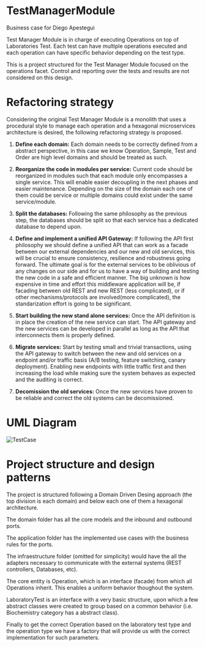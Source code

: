 # TestManagerModule

Business case for Diego Apestegui 

Test Manager Module is in charge of executing Operations on top of Laboratories Test. Each test can have multiple operations executed and each operation can have specific behavior depending on the test type.

This is a project structured for the Test Manager Module focused on the operations facet. Control  and reporting over the tests and results are not considered on this design. 


# Refactoring strategy

Considering the original Test Manager Module is a monolith that uses a procedural style to manage each operation and a hexagonal microservices architecture is desired, the following refactoring strategy is proposed. 

1. **Define each domain:** Each domain needs to be correctly defined from a abstract perspective, in this case we know Operation, Sample, Test and Order are high level domains and should be treated as such.

2. **Reorganize the code in modules per service:** Current code should be reorganized in modules such that each module only encompasses a single service. This will enable easier decoupling in the next phases and easier maintenance.
Depending on the size of the domain each one of them could be service or multiple domains could exist under the same service/module. 

3. **Split the databases:** Following the same philosophy as the previous step, the databases should be split so that each service has a dedicated database to depend upon.

4. **Define and implement a unified API Gateway:** If following the API first philosophy we should define a unified API that can work as a facade between our external dependencies and our new and old services, this will be crucial to ensure
consistency, resilience and robustness going forward. The ultimate goal is for the external services to be oblivious of any changes on our side and for us to have a way of building and testing the new code in a safe and efficient manner. 
The big unknown is how expensive in time and effort this middleware application will be, if facading between old REST and new REST (less complicated), or if other mechanisms/protocols are involved(more complicated), the standarization effort is going to be significant.

5. **Start building the new stand alone services:** Once the API definition is in place the creation of the new service can start. The API gateway and the new services can be developed in parallel as long as the API that interconnects them is properly defined.

6. **Migrate services:** Start by testing small and trivial transactions, using the API gateway to switch between the new and old services on a endpoint and/or traffic basis (A/B testing, feature switching, canary deployment). 
Enabling new endpoints with little traffic first and then increasing the load while making sure the system behaves as expected and the auditing is correct. 

7. **Decomission the old services:** Once the new services have proven to be reliable and correct the old systems can be decomissioned. 


# UML Diagram

![TestCase](https://user-images.githubusercontent.com/32935258/157763161-cece6381-b401-4d4f-92bf-df3116dca058.png)

# Project structure and design patterns

The project is structured following a Domain Driven Desing approach (the top division is each domain) and below each one of them a hexagonal architecture. 

The domain folder has all the core models and the inbound and outbound ports.

The application folder has the implemented use cases with the business rules for the ports.

The infraestructure folder (omitted for simplicity) would have the all the adapters necessary to communicate with the external systems (REST controllers, Databases, etc). 

The core entity is Operation, which is an interface (facade) from which all Operations inherit. This enables a uniform behavior thoughout the system.

LaboratoryTest is an interface with a very basic structure, upon which a few abstract classes were created to group based on a common behavior (i.e. Biochemistry category has a abstract class). 

Finally to get the correct Operation based on the laboratory test type and the operation type we have a factory that will provide us with the correct implementation for such parameters.

